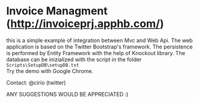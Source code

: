 Invoice Managment (http://invoiceprj.apphb.com/)
================

this is a simple example of integration between Mvc and Web Api. The web application is based on the 
Twitter Bootstrap's framework. The persistence is performed by Entity Framework with the help of Knockout
library.
The database can be inizialized with the script in the folder <code>Scripts\SetupDB\setupDB.txt</code>  
Try the demo with Google Chrome.

Contact: @cirio (twitter)

ANY SUGGESTIONS WOULD BE APPRECIATED :)


